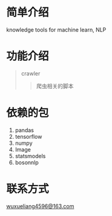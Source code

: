 # 简单介绍
knowledge tools for machine learn, NLP

# 功能介绍
>crawler
>> 爬虫相关的脚本

# 依赖的包
1. pandas
2. tensorflow
3. numpy
4. Image
5. statsmodels
6. bosonnlp

# 联系方式
wuxueliang4596@163.com